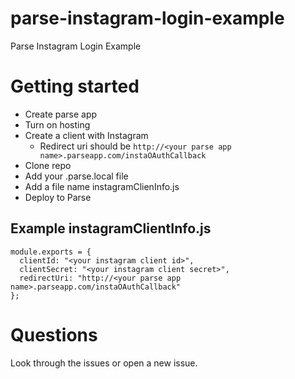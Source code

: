# parse-instagram-login-example
Parse Instagram Login Example

# Getting started
* Create parse app
* Turn on hosting
* Create a client with Instagram
  * Redirect uri should be `http://<your parse app name>.parseapp.com/instaOAuthCallback`
* Clone repo
* Add your .parse.local file
* Add a file name instagramClienInfo.js
* Deploy to Parse

## Example instagramClientInfo.js
```
module.exports = {
  clientId: "<your instagram client id>",
  clientSecret: "<your instagram client secret>",
  redirectUri: "http://<your parse app name>.parseapp.com/instaOAuthCallback"
};
```

# Questions
Look through the issues or open a new issue.
